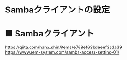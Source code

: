 # Sambaクライアントの設定
# ■ Sambaクライアント
https://qiita.com/hana_shin/items/e768ef63bdeeef3ada39  
https://www.rem-system.com/samba-access-setting-01/
